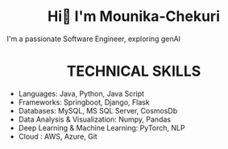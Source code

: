 # <h1 align="center"> Hi👋 I'm Mounika-Chekuri</h1>       
 I'm a passionate Software Engineer, exploring genAI
## <h1 align="center">TECHNICAL SKILLS</h1>    
+ Languages: Java, Python, Java Script
+ Frameworks: Springboot, Django, Flask
+ Databases: MySQL, MS SQL Server, CosmosDb
+ Data Analysis & Visualization: Numpy, Pandas
+ Deep Learning & Machine Learning: PyTorch, NLP
+ Cloud : AWS, Azure, Git


